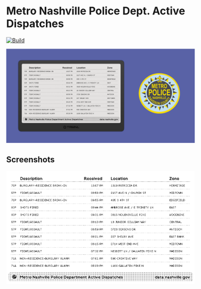 # Metro Nashville Police Dept. Active Dispatches

[![Build](https://github.com/stephenyeargin/trmnl-mnpd-dispatches/actions/workflows/build.yml/badge.svg)](https://github.com/stephenyeargin/trmnl-mnpd-dispatches/actions/workflows/build.yml)

![promo](assets/promo.png)

## Screenshots

![screenshot](assets/screenshot.png)
